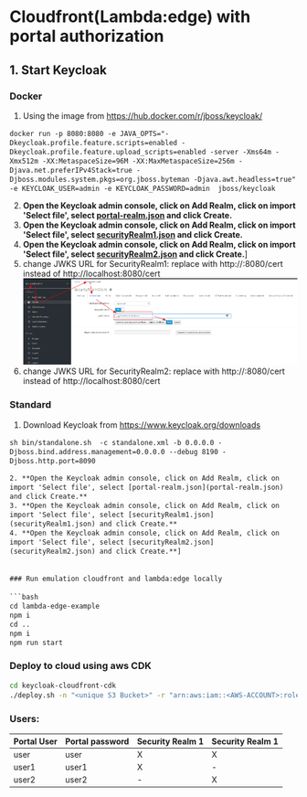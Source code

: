 # Cloudfront(Lambda:edge) with portal authorization

## 1. Start Keycloak

### Docker
1. Using the image from https://hub.docker.com/r/jboss/keycloak/
```
docker run -p 8080:8080 -e JAVA_OPTS="-Dkeycloak.profile.feature.scripts=enabled -Dkeycloak.profile.feature.upload_scripts=enabled -server -Xms64m -Xmx512m -XX:MetaspaceSize=96M -XX:MaxMetaspaceSize=256m -Djava.net.preferIPv4Stack=true -Djboss.modules.system.pkgs=org.jboss.byteman -Djava.awt.headless=true" -e KEYCLOAK_USER=admin -e KEYCLOAK_PASSWORD=admin  jboss/keycloak
```
2. **Open the Keycloak admin console, click on Add Realm, click on import 'Select file', select [portal-realm.json](portal-realm.json) and click Create.**
3. **Open the Keycloak admin console, click on Add Realm, click on import 'Select file', select [securityRealm1.json](securityRealm1.json) and click Create.**
4. **Open the Keycloak admin console, click on Add Realm, click on import 'Select file', select [securityRealm2.json](securityRealm2.json) and click Create.**]
5. change JWKS URL for SecurityRealm1:
replace with http://<YOUR DEVICE IP>:8080/cert instead of http://localhost:8080/cert  ![securityRealm1](../../docs/securityRealm1.png)
6. change JWKS URL for SecurityRealm2:
replace with http://<YOUR DEVICE IP>:8080/cert instead of http://localhost:8080/cert
###  Standard
1. Download Keycloak from https://www.keycloak.org/downloads
```
sh bin/standalone.sh  -c standalone.xml -b 0.0.0.0 -Djboss.bind.address.management=0.0.0.0 --debug 8190 -Djboss.http.port=8090
```
```
2. **Open the Keycloak admin console, click on Add Realm, click on import 'Select file', select [portal-realm.json](portal-realm.json) and click Create.**
3. **Open the Keycloak admin console, click on Add Realm, click on import 'Select file', select [securityRealm1.json](securityRealm1.json) and click Create.**
4. **Open the Keycloak admin console, click on Add Realm, click on import 'Select file', select [securityRealm2.json](securityRealm2.json) and click Create.**]


### Run emulation cloudfront and lambda:edge locally

```bash
cd lambda-edge-example
npm i
cd ..
npm i
npm run start
```

### Deploy to cloud using aws CDK
```bash
cd keycloak-cloudfront-cdk
./deploy.sh -n "<unique S3 Bucket>" -r "arn:aws:iam::<AWS-ACCOUNT>:role/<ROLE>"
```

### Users:

| Portal User | Portal password | Security Realm 1 | Security Realm 1 |
|:------------|:----------------|:-----------------|:-----------------|
| user        | user            | X                | X                |
| user1       | user1           | X                | -                |
| user2       | user2           | -                | X                |
